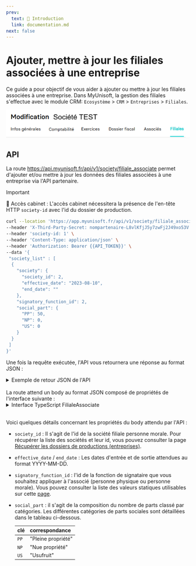 ```yaml
---
prev:
  text: 🐤 Introduction
  link: documentation.md
next: false
---
```


<span id="readme-top"></span>

# Ajouter, mettre à jour les filiales associées à une entreprise

Ce guide a pour objectif de vous aider à ajouter ou mettre à jour les filiales associées à une entreprise.
Dans MyUnisoft, la gestion des filiales s'effectue avec le module CRM: `Ecosystème` > `CRM` > `Entreprises` > `Filiales`.

![Aperçu de l'onglet ecosystème crm filiales](../../images/ecosysteme_crm_filiales.png)

## API

La route <https://api.myunisoft.fr/api/v1/society/filiale_associate> permet d'ajouter et/ou mettre à jour les données des filiales associées à une entreprise via l'API partenaire.

> [!IMPORTANT]
> 🔹 Accès cabinet : L'accès cabinet nécessitera la présence de l'en-tête HTTP `society-id` avec l'id du dossier de production.

```bash
curl --location 'https://app.myunisoft.fr/api/v1/society/filiale_associate' \
--header 'X-Third-Party-Secret: nompartenaire-L8vlKfjJ5y7zwFj2J49xo53V' \
--header 'society-id: 1' \
--header 'Content-Type: application/json' \
--header 'Authorization: Bearer {{API_TOKEN}}' \
--data '{
 "society_list" : [
  {
    "society": {
      "society_id": 2,
      "effective_date": "2023-08-10",
      "end_date": ""
    },
    "signatory_function_id": 2,
    "social_part": {
      "PP": 50,
      "NP": 0,
      "US": 0
    }
  }
 ]
}'
```

Une fois la requête exécutée, l'API vous retournera une réponse au format JSON :

<details class="details custom-block"><summary>Exemple de retour JSON de l'API</summary>

```json
{
  "filiale_associate_list": [
    {
      "society_link_id": 2013,
      "society": {
        "revenu_pro": false,
        "id": 2,
        "name": "NFG-TEST-2",
        "siret": "",
        "capital": 10000,
        "nb_part": 100,
        "date_capital": "20230101",
        "address": " FRANCE",
        "account_id": 0,
        "start_date": "2023-08-10",
        "end_date": "",
        "id_type_company": 1,
        "head_group_if": false,
        "fiscal_integration": false,
        "assujetti_unique": false,
        "vat_start_date": "",
        "vat_end_date": ""
      },
      "signatory_function": {
        "id": 2,
        "label": "Président"
      },
      "social_part": {
        "PP": 50,
        "NP": 0,
        "US": 0,
        "percent": 50
      }
    }
  ]
}
```

</details>

<br>
La route attend un body au format JSON composé de propriétés de l'interface suivante :

<details class="details custom-block"><summary>Interface TypeScript FilialeAssociate</summary>

```ts
export interface FilialeAssociate {
  society_list : [
    {
      society: {
        society_id: number,
        effective_date: string,
        end_date: string
      },
      signatory_function_id: number,
      social_part: {
        PP: number,
        NP: number,
        US: number
      }
    }
  ]
}
```

</details>

<br>

Voici quelques détails concernant les propriétés du body attendu par l'API :

- `society_id` : Il s'agit de l'id de la société filiale personne morale. Pour récupérer la liste des sociétés et leur id, vous pouvez consulter la page [Récupérer les dossiers de productions (entreprises)](../society.md).
- `effective_date` / `end_date` : Les dates d'entrée et de sortie attendues au format YYYY-MM-DD.
- `signatory_function_id` : l'id de la fonction de signataire que vous souhaitez appliquer à l'associé (personne physique ou personne morale). Vous pouvez consulter la liste des valeurs statiques utilisables sur cette [page](../specs/signatory_function.md).
- `social_part` : il s'agit de la composition du nombre de parts classé par catégories. Les différentes catégories de parts sociales sont détaillées dans le tableau ci-dessous.

  | clé | correspondance |
  | --- | --- |
  | `PP` | "Pleine propriété" |
  | `NP` | "Nue propriété" |
  | `US` | "Usufruit" |
